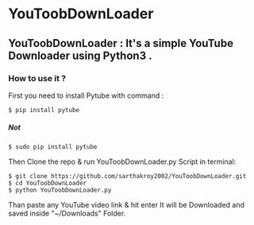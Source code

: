 # YouToobDownLoader

## YouToobDownLoader : It's a simple YouTube Downloader using Python3 .
### How to use it ?
First you need to install Pytube with command :
```
$ pip install pytube
```
##### Not
```
$ sudo pip install pytube
```

Then Clone the repo & run YouToobDownLoader.py Script in terminal:
```
$ git clone https://github.com/sarthakroy2002/YouToobDownLoader.git
$ cd YouToobDownLoader
$ python YouToobDownLoader.py
```
Than paste any YouTube video link & hit enter
It will be Downloaded and saved inside "~/Downloads" Folder.


